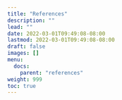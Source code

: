 ```yaml
---
title: "References"
description: ""
lead: ""
date: 2022-03-01T09:49:08-08:00
lastmod: 2022-03-01T09:49:08-08:00
draft: false
images: []
menu:
  docs:
    parent: "references"
weight: 999
toc: true
---
```

